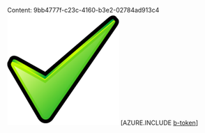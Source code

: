 Content: 9bb4777f-c23c-4160-b3e2-02784ad913c4![image](fe966b1d-b084-4b2c-b110-24c464394f4a.png)
[AZURE.INCLUDE [b-token](41e2b730-3288-42a1-b928-4c59455eecc0.md)]
